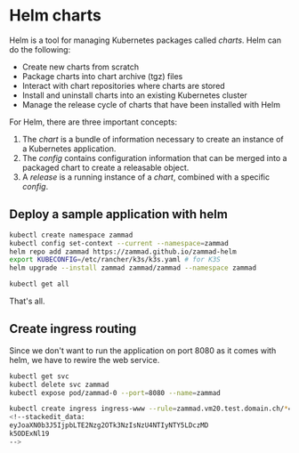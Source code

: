 # Helm charts
Helm is a tool for managing Kubernetes packages called _charts_. Helm can do the following:

-   Create new charts from scratch
-   Package charts into chart archive (tgz) files
-   Interact with chart repositories where charts are stored
-   Install and uninstall charts into an existing Kubernetes cluster
-   Manage the release cycle of charts that have been installed with Helm

For Helm, there are three important concepts:

1.  The _chart_ is a bundle of information necessary to create an instance of a Kubernetes application.
2.  The _config_ contains configuration information that can be merged into a packaged chart to create a releasable object.
3.  A _release_ is a running instance of a _chart_, combined with a specific _config_.

## Deploy a sample application with helm

```bash
kubectl create namespace zammad
kubectl config set-context --current --namespace=zammad
helm repo add zammad https://zammad.github.io/zammad-helm
export KUBECONFIG=/etc/rancher/k3s/k3s.yaml # for K3S
helm upgrade --install zammad zammad/zammad --namespace zammad

kubectl get all
```
That's all.

## Create ingress routing
Since we don't want to run the application on port 8080 as it comes with helm, we have to rewire the web service.
```bash
kubectl get svc
kubectl delete svc zammad
kubectl expose pod/zammad-0 --port=8080 --name=zammad

kubectl create ingress ingress-www --rule=zammad.vm20.test.domain.ch/*=zammad:8080
<!--stackedit_data:
eyJoaXN0b3J5IjpbLTE2Nzg2OTk3NzIsNzU4NTIyNTY5LDczMD
k5ODExNl19
-->